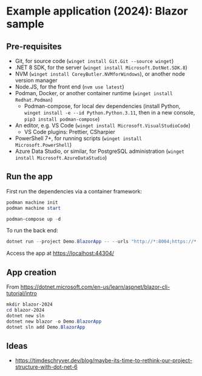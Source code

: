 # Example application (2024): Blazor sample

## Pre-requisites

- Git, for source code (`winget install Git.Git --source winget`)
- .NET 8 SDK, for the server (`winget install Microsoft.DotNet.SDK.8`)
- NVM (`winget install CoreyButler.NVMforWindows`), or another node version manager
- Node.JS, for the front end (`nvm use latest`)
- Podman, Docker, or another container runtime (`winget install Redhat.Podman`)
  - Podman-compose, for local dev dependencies (install Python,
    `winget install -e --id Python.Python.3.11`, then in a new console,
    `pip3 install podman-compose`)
- An editor, e.g. VS Code (`winget install Microsoft.VisualStudioCode`)
  - VS Code plugins: Prettier, CSharpier
- PowerShell 7+, for running scripts (`winget install Microsoft.PowerShell`)
- Azure Data Studio, or similar, for PostgreSQL administration
  (`winget install Microsoft.AzureDataStudio`)

## Run the app

First run the dependencies via a container framework:

```powershell
podman machine init
podman machine start

podman-compose up -d
```

To run the back end:

```powershell
dotnet run --project Demo.BlazorApp -- --urls "http://*:8004;https://*:44304/"
```

Access the app at <https://localhost:44304/>

## App creation

From <https://dotnet.microsoft.com/en-us/learn/aspnet/blazor-cli-tutorial/intro>

```powershell
mkdir blazor-2024
cd blazor-2024
dotnet new sln 
dotnet new blazor -o Demo.BlazorApp
dotnet sln add Demo.BlazorApp

```

## Ideas

- https://timdeschryver.dev/blog/maybe-its-time-to-rethink-our-project-structure-with-dot-net-6
